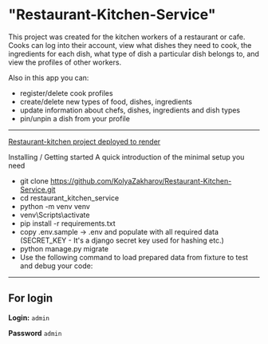 # "Restaurant-Kitchen-Service"

  This project was created for the kitchen workers of a restaurant or cafe.
Cooks can log into their account, view what dishes they need to cook,
the ingredients for each dish, what type of dish a particular dish belongs to,
and view the profiles of other workers.

Also in this app you can:

- register/delete cook profiles
- create/delete new types of food, dishes, ingredients
- update information about chefs, dishes, ingredients and dish types
- pin/unpin a dish from your profile

---

[Restaurant-kitchen project deployed to render](https://kitchen-service-i4dp.onrender.com)

Installing / Getting started
A quick introduction of the minimal setup you need

- git clone https://github.com/KolyaZakharov/Restaurant-Kitchen-Service.git
- cd restaurant_kitchen_service
- python -m venv venv
- venv\Scripts\activate
- pip install -r requirements.txt
- copy .env.sample -> .env and populate with all required data
  (SECRET_KEY - It's a django secret key used for hashing
etc.)
- python manage.py migrate
- Use the following command to load prepared data from fixture to test and debug your code:

---
## For login
**Login:** `admin`

**Password**   `admin`
